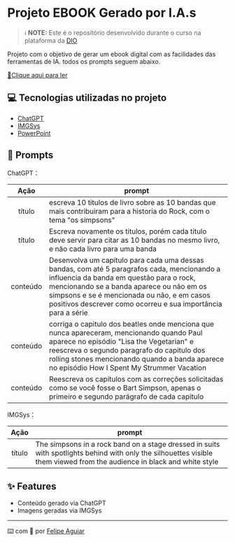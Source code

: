 # Projeto EBOOK Gerado por I.A.s


 > ℹ️ **NOTE:** Este é o repositório desenvolvido durante o curso na plataforma da [DIO](https://dio.me)

Projeto com o objetivo de gerar um ebook digital com as facilidades das ferramentas de IA. todos os prompts
seguem abaixo.

<a href="https://github.com/felipeAguiarCode/prompts-recipe-to-create-a-ebook/blob/main/output/ebook%20-%20css%20jedi%20output.pdf" title="View PDF now"> 📕Clique aqui para ler</a>

## 💻 Tecnologias utilizadas no projeto

- [ChatGPT](https://chat.openai.com/) 
- [IMGSys](https://imgsys.org/)
- [PowerPoint](https://www.microsoft.com/en/microsoft-365/powerpoint)

## 🧠 Prompts


ChatGPT：

|   Ação   | prompt                                                                                                                                                                                                                                                                         |
| :------: | ------------------------------------------------------------------------------------------------------------------------------------------------------------------------------------------------------------------------------------------------------------------------------ |
|  título  | escreva 10 titulos de livro sobre as 10 bandas que mais contribuiram para a historia do Rock, com o tema "os simpsons" |
|  título  | Escreva novamente os titulos, porém cada titulo deve servir para citar as 10 bandas no mesmo livro, e não cada livro para uma banda |
| conteúdo | Desenvolva um capítulo para cada uma dessas bandas, com até 5 paragrafos cada, mencionando a influencia da banda em questão para o rock, mencionando se a banda aparece ou não em os simpsons e se é mencionada ou não, e em casos positivos descrever como ocorreu e sua importância para a série |
| conteúdo | corriga o capitulo dos beatles onde menciona que nunca apareceram, mencionando quando Paul aparece no episódio "Lisa the Vegetarian" e reescreva o segundo paragrafo do capitulo dos rolling stones mencionando quando a banda aparece no episódio How I Spent My Strummer Vacation |
| conteúdo | Reescreva os capítulos com as correções solicitadas como se você fosse o Bart Simpson, apenas o primeiro e segundo parágrafo de cada capitulo |


IMGSys：

|  Ação  | prompt                                                                                 |
| :----: | -------------------------------------------------------------------------------------- |
| título | The simpsons in a rock band on a stage dressed in suits with spotlights behind with only the silhouettes visible them viewed from the audience in black and white style |

## ✨ Features

- Conteúdo gerado via ChatGPT
- Imagens geradas via IMGSys

---

⌨️ com 💜 por [Felipe Aguiar](https://github.com/felipeAguiarCode)
